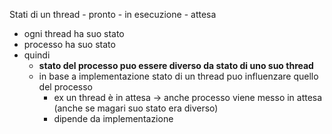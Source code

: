 Stati di un thread
	- pronto
	- in esecuzione
	- attesa
- ogni thread ha suo stato
- processo ha suo stato
- quindi
	- **stato del processo puo essere diverso da stato di uno suo thread**
	- in base a implementazione stato di un thread puo influenzare quello del processo
		- ex un thread è in attesa -> anche processo viene messo in attesa (anche se magari suo stato era diverso)
		- dipende da implementazione